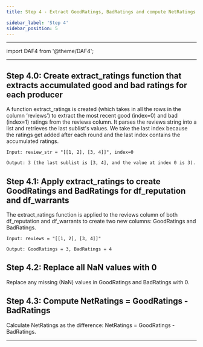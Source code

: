 ```yaml
---
title: Step 4 - Extract GoodRatings, BadRatings and compute NetRatings for each player

sidebar_label: 'Step 4'
sidebar_position: 5
---
```

---

import DAF4 from '@theme/DAF4';

<DAF4 />


---

## Step 4.0: Create extract_ratings function that extracts accumulated good and bad ratings for each producer

A function extract_ratings is created (which takes in all the rows in the column ‘reviews’) to extract the most recent good (index=0) and bad (index=1) ratings from the reviews column. It parses the reviews string into a list and retrieves the last sublist's values. We take the last index because the ratings get added after each round and the last index contains the accumulated ratings.

```
Input: review_str = "[[1, 2], [3, 4]]", index=0 
```
```
Output: 3 (the last sublist is [3, 4], and the value at index 0 is 3).
```

## Step 4.1: Apply extract_ratings to create GoodRatings and BadRatings for df_reputation and df_warrants

The extract_ratings function is applied to the reviews column of both df_reputation and df_warrants to create two new columns: GoodRatings and BadRatings.

```
Input: reviews = "[[1, 2], [3, 4]]" 
```
```
Output: GoodRatings = 3, BadRatings = 4

```

## Step 4.2: Replace all NaN values with 0
Replace any missing (NaN) values in GoodRatings and BadRatings with 0. 

## Step 4.3: Compute NetRatings = GoodRatings - BadRatings
Calculate NetRatings as the difference: NetRatings = GoodRatings - BadRatings.

---